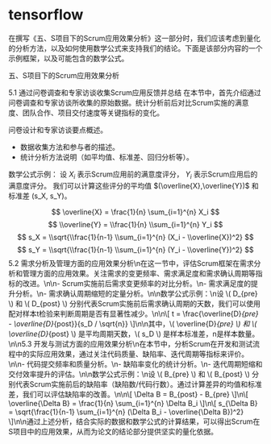 # tensorflow
在撰写《五、S项目下的Scrum应用效果分析》这一部分时，我们应该考虑到量化的分析方法，以及如何使用数学公式来支持我们的结论。下面是该部分内容的一个示例框架，以及可能包含的数学公式。

五、S项目下的Scrum应用效果分析

5.1 通过问卷调查和专家访谈收集Scrum应用反馈并总结
在本节中，首先介绍通过问卷调查和专家访谈所收集的原始数据。统计分析前后对比Scrum实施的满意度、团队合作、项目交付速度等关键指标的变化。

问卷设计和专家访谈要点概述。
- 数据收集方法和参与者的描述。
- 统计分析方法说明（如平均值、标准差、回归分析等）。

数学公式示例：
设 $X_i$ 表示Scrum应用前的满意度评分， $Y_i$ 表示Scrum应用后的满意度评分。
我们可以计算这些评分的平均值 $(\overline{X},\overline{Y})$ 和标准差 (s_X, s_Y)。

$$ \overline{X} = \frac{1}{n} \sum_{i=1}^{n} X_i $$
$$ \\overline{Y} = \\frac{1}{n} \\sum_{i=1}^{n} Y_i $$
$$ s_X = \\sqrt{\\frac{1}{n-1} \\sum_{i=1}^{n} (X_i - \\overline{X})^2} $$
$$ s_Y = \\sqrt{\\frac{1}{n-1} \\sum_{i=1}^{n} (Y_i - \\overline{Y})^2} $$
5.2 需求分析及管理方面的应用效果分析\n在这一节中，评估Scrum框架在需求分析和管理方面的应用效果。关注需求的变更频率、需求满足度和需求确认周期等指标的改进。\n\n- Scrum实施前后需求变更频率的对比分析。\n- 需求满足度的提升分析。\n- 需求确认周期缩短的定量分析。\n\n数学公式示例：\n设 \\( D_{pre} \\) 和 \\( D_{post} \\) 分别代表Scrum实施前后需求确认周期的天数，我们可以使用配对样本t检验来判断周期是否有显著性减少。\n\n\\[ t = \\frac{\\overline{D}_{pre} - \\overline{D}_{post}}{s_D / \\sqrt{n}} \\]\n\n其中，\\( \\overline{D}_{pre} \\) 和 \\( \\overline{D}_{post} \\) 是平均周期天数，\\( s_D \\) 是样本标准差，n是样本数量。\n\n5.3 开发与测试方面的应用效果分析\n在本节中，分析Scrum在开发和测试流程中的实际应用效果，通过关注代码质量、缺陷率、迭代周期等指标来评价。\n\n- 代码提交频率和质量分析。\n- 缺陷率变化的统计分析。\n- 迭代周期短缩和交付效率提升的评估。\n\n数学公式示例：\n设 \\( B_{pre} \\) 和 \\( B_{post} \\) 分别代表Scrum实施前后的缺陷率（缺陷数/代码行数）。通过计算差异的均值和标准差，我们可以评估缺陷率的改善。\n\n\\[ \\Delta B = B_{post} - B_{pre} \\]\n\\[ \\overline{\\Delta B} = \\frac{1}{n} \\sum_{i=1}^{n} \\Delta B_i \\]\n\\[ s_{\\Delta B} = \\sqrt{\\frac{1}{n-1} \\sum_{i=1}^{n} (\\Delta B_i - \\overline{\\Delta B})^2} \\]\n\n通过上述分析，结合实际的数据和数学公式的计算结果，可以得出Scrum在S项目中的应用效果，从而为论文的结论部分提供坚实的量化依据。

